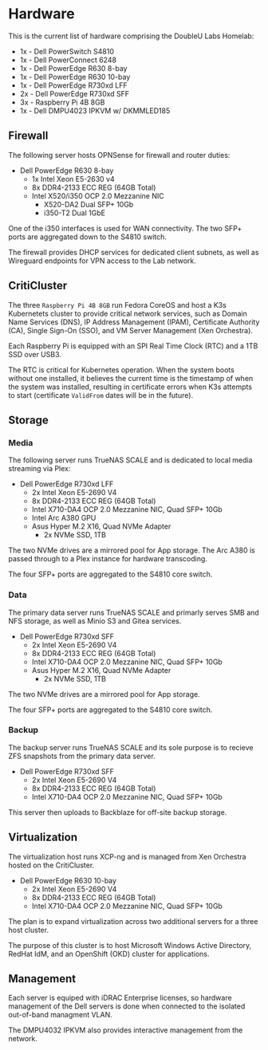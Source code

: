 # Hardware

This is the current list of hardware comprising the DoubleU Labs Homelab:

- 1x - Dell PowerSwitch S4810
- 1x - Dell PowerConnect 6248
- 1x - Dell PowerEdge R630 8-bay
- 1x - Dell PowerEdge R630 10-bay
- 1x - Dell PowerEdge R730xd LFF
- 2x - Dell PowerEdge R730xd SFF
- 3x - Raspberry Pi 4B 8GB
- 1x - Dell DMPU4023 IPKVM w/ DKMMLED185

## Firewall

The following server hosts OPNSense for firewall and router duties:

- Dell PowerEdge R630 8-bay
    - 1x Intel Xeon E5-2630 v4
    - 8x DDR4-2133 ECC REG (64GB Total)
    - Intel X520/i350 OCP 2.0 Mezzanine NIC
        - X520-DA2 Dual SFP+ 10Gb
        - i350-T2 Dual 1GbE

One of the i350 interfaces is used for WAN connectivity. The two SFP+ ports are
aggregated down to the S4810 switch.

The firewall provides DHCP services for dedicated client subnets, as well as
Wireguard endpoints for VPN access to the Lab network.

## CritiCluster

The three `Raspberry Pi 4B 8GB` run Fedora CoreOS and host a K3s Kubernetets
cluster to provide critical network services, such as Domain Name Services
(DNS), IP Address Management (IPAM), Certificate Authority (CA), Single Sign-On 
(SSO), and VM Server Management (Xen Orchestra).

Each Raspberry Pi is equipped with an SPI Real Time Clock (RTC) and a 1TB SSD
over USB3.

The RTC is critical for Kubernetes operation. When the system boots without one
installed, it believes the current time is the timestamp of when the system was
installed, resulting in certificate errors when K3s attempts to start
(certificate `ValidFrom` dates will be in the future).

## Storage

### Media

The following server runs TrueNAS SCALE and is dedicated to local media
streaming via Plex:

- Dell PowerEdge R730xd LFF
    - 2x Intel Xeon E5-2690 V4
    - 8x DDR4-2133 ECC REG (64GB Total)
    - Intel X710-DA4 OCP 2.0 Mezzanine NIC, Quad SFP+ 10Gb
    - Intel Arc A380 GPU
    - Asus Hyper M.2 X16, Quad NVMe Adapter
        - 2x NVMe SSD, 1TB

The two NVMe drives are a mirrored pool for App storage. The Arc A380 is passed
through to a Plex instance for hardware transcoding.

The four SFP+ ports are aggregated to the S4810 core switch.

### Data

The primary data server runs TrueNAS SCALE and primarly serves SMB and NFS
storage, as well as Minio S3 and Gitea services.

- Dell PowerEdge R730xd SFF
    - 2x Intel Xeon E5-2690 V4
    - 8x DDR4-2133 ECC REG (64GB Total)
    - Intel X710-DA4 OCP 2.0 Mezzanine NIC, Quad SFP+ 10Gb
    - Asus Hyper M.2 X16, Quad NVMe Adapter
        - 2x NVMe SSD, 1TB

The two NVMe drives are a mirrored pool for App storage.

The four SFP+ ports are aggregated to the S4810 core switch.

### Backup

The backup server runs TrueNAS SCALE and its sole purpose is to recieve ZFS
snapshots from the primary data server.

- Dell PowerEdge R730xd SFF
    - 2x Intel Xeon E5-2690 V4
    - 8x DDR4-2133 ECC REG (64GB Total)
    - Intel X710-DA4 OCP 2.0 Mezzanine NIC, Quad SFP+ 10Gb

This server then uploads to Backblaze for off-site backup storage.

## Virtualization

The virtualization host runs XCP-ng and is managed from Xen Orchestra hosted on
the CritiCluster.

- Dell PowerEdge R630 10-bay
    - 2x Intel Xeon E5-2690 V4
    - 8x DDR4-2133 ECC REG (64GB Total)
    - Intel X710-DA4 OCP 2.0 Mezzanine NIC, Quad SFP+ 10Gb

The plan is to expand virtualization across two additional servers for a three
host cluster.

The purpose of this cluster is to host Microsoft Windows Active Directory,
RedHat IdM, and an OpenShift (OKD) cluster for applications.

## Management

Each server is equiped with iDRAC Enterprise licenses, so hardware management of
the Dell servers is done when connected to the isolated out-of-band managment
VLAN.

The DMPU4032 IPKVM also provides interactive management from the network.